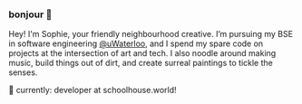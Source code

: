 ### bonjour 🌸

Hey! I'm Sophie, your friendly neighbourhood creative. I’m pursuing my BSE in software engineering [@uWaterloo](https://github.com/uWaterloo), and I spend my spare code on projects at the intersection of art and tech. I also noodle around making music, build things out of dirt, and create surreal paintings to tickle the senses.

🌱 currently: developer at schoolhouse.world!
